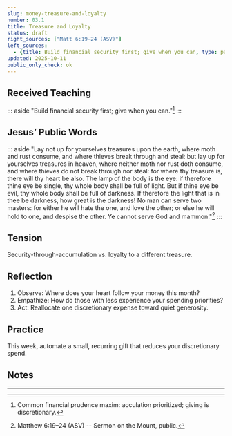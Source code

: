 ```yaml
---
slug: money-treasure-and-loyalty
number: 03.1
title: Treasure and Loyalty
status: draft
right_sources: ["Matt 6:19–24 (ASV)"]
left_sources:
  - {title: Build financial security first; give when you can, type: paraphrase, permission: none}
updated: 2025-10-11
public_only_check: ok
---
```


## Received Teaching
::: aside
"Build financial security first; give when you can."[^12]
:::

## Jesus’ Public Words
::: aside
"Lay not up for yourselves treasures upon the earth, where moth and rust consume, and where thieves break through and steal: but lay up for yourselves treasures in heaven, where neither moth nor rust doth consume, and where thieves do not break through nor steal: for where thy treasure is, there will thy heart be also. The lamp of the body is the eye: if therefore thine eye be single, thy whole body shall be full of light. But if thine eye be evil, thy whole body shall be full of darkness. If therefore the light that is in thee be darkness, how great is the darkness! No man can serve two masters: for either he will hate the one, and love the other; or else he will hold to one, and despise the other. Ye cannot serve God and mammon."[^13]
:::

## Tension
Security-through-accumulation vs. loyalty to a different treasure.

## Reflection
1. Observe: Where does your heart follow your money this month?
2. Empathize: How do those with less experience your spending priorities?
3. Act: Reallocate one discretionary expense toward quiet generosity.

## Practice
This week, automate a small, recurring gift that reduces your discretionary spend.

## Notes

---

[^12]:Common financial prudence maxim: acculation prioritized; giving is discretionary.
[^13]:Matthew 6:19–24 (ASV) -- Sermon on the Mount, public.
